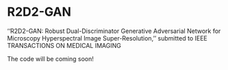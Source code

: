 # R2D2-GAN
‘‘R2D2-GAN: Robust Dual-Discriminator Generative Adversarial Network for Microscopy Hyperspectral Image Super-Resolution,’’ submitted to IEEE TRANSACTIONS ON MEDICAL IMAGING

The code will be coming soon!



